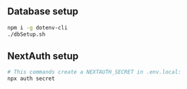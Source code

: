 ## Database setup

```bash
npm i -g dotenv-cli
./dbSetup.sh
```

## NextAuth setup

```bash
# This commands create a NEXTAUTH_SECRET in .env.local:
npx auth secret
```
